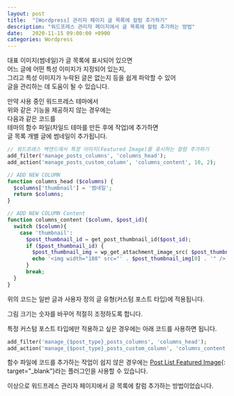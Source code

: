 ```yaml
---
layout: post
title:  "[Wordpress] 관리자 페이지 글 목록에 칼럼 추가하기"
description: "워드프레스 관리자 페이지에서 글 목록에 칼럼 추가하는 방법"
date:   2020-11-15 09:00:00 +0900
categories: Wordpress
---
```

대표 이미지(썸네일)가 글 목록에 표시되어 있으면  
어느 글에 어떤 특성 이미지가 지정되어 있는지,  
그리고 특성 이미지가 누락된 글은 없는지 등을 쉽게 파악할 수 있어  
글을 관리하는 데 도움이 될 수 있습니다.

만약 사용 중인 워드프레스 테마에서  
위와 같은 기능을 제공하지 않는 경우에는  
다음과 같은 코드를  
테마의 함수 파일(차일드 테마를 만든 후에 작업)에 추가하면  
글 목록 개별 글에 썸네일이 추가됩니다.

```php
// 워드프레스 백엔드에서 특정 이미지(Featured Image)를 표시하는 컬럼 추가하기
add_filter('manage_posts_columns', 'columns_head');
add_action('manage_posts_custom_column', 'columns_content', 10, 2);

// ADD NEW COLUMN
function columns_head ($columns) {
  $columns['thumbnail'] = '썸네일';
  return $columns;
}

// ADD NEW COLUMN Content
function columns_content ($column, $post_id){
  switch ($column){
    case 'thumbnail':
      $post_thumbnail_id = get_post_thumbnail_id($post_id);
      if ($post_thumbnail_id) {
        $post_thumbnail_img = wp_get_attachment_image_src( $post_thumbnail_id, 'thumbnail' );
        echo '<img width="180" src="' . $post_thumbnail_img[0] . '" />'; // 크기를 적절히 조정
      }
      break;
  }
}
```

위의 코드는 일반 글과 사용자 정의 글 유형(커스텀 포스트 타입)에 적용됩니다.

그림 크기는 숫자를 바꾸어 적절히 조정하도록 합니다.

특정 커스텀 포스트 타입에만 적용하고 싶은 경우에는
아래 코드를 사용하면 됩니다.

```php
add_filter('manage_{$post_type}_posts_columns', 'columns_head');
add_action('manage_{$post_type}_posts_custom_column', 'columns_content', 10, 2);
```

함수 파일에 코드를 추가하는 작업이 쉽지 않은 경우에는 [Post List Featured Image](https://wordpress.org/plugins/post-list-featured-image){: target="_blank"}라는 플러그인을 사용할 수 있습니다.

이상으로 워드프레스 관리자 페이지에서 글 목록에 칼럼 추가하는 방법이었습니다.
